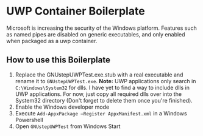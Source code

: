 # UWP Container Boilerplate
Microsoft is increasing the security of the Windows platform. Features such as named pipes are disabled on generic executables, and only enabled when packaged as a uwp container.

## How to use this Boilerplate
1. Replace the GNUstepUWPTest.exe.stub with a real executable and rename it to `GNUstepUWPTest.exe`.
   **Note:** UWP applications only search in `C:\Windows\System32` for dlls. I have yet to find a way to include dlls in UWP applications. For now, just copy all required dlls over into the System32 directory (Don't forget to delete them once you're finished).
2. Enable the Windows developer mode
3. Execute `Add-AppxPackage –Register AppxManifest.xml` in a Windows Powershell
4. Open `GNUstepUWPTest` from Windows Start
